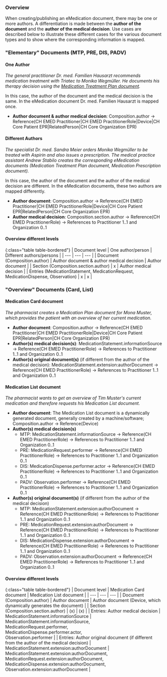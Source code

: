 ### Overview
When creating/publishing an eMedication document, there may be one or more authors. A differentiation is made between the **author of the document** and the **author of the medical decision**. Use cases are described below to illustrate these different cases for the various document types and to show where the corresponding information is mapped.

### "Elementary" Documents (MTP, PRE, DIS, PADV)

#### One Author
*The general practitioner Dr. med. Familien Hausarzt recommends medication treatment with Triatec to Monika Wegmüller. He documents his therapy decision using the [Medication Treatment Plan document](Composition-1-1-MedicationTreatmentPlan.html).*

In this case, the author of the document and the medical decision is the same. In the eMedication document Dr. med. Familien Hausarzt is mapped once.
* **Author document & author medical decision**: Composition.author -> Reference(CH EMED Practitioner&#124;CH EMED PractitionerRole&#124;Device&#124;CH Core Patient EPR&#124;RelatedPerson&#124;CH Core Organization EPR)

#### Different Authors
*The specialist Dr. med. Sandra Meier orders Monika Wegmüller to be treated with Aspirin and also issues a prescription. The medical practice assistant Andrew Stabilo creates the corresponding eMedication documents (Medication Treatment Plan document, Medication Prescription document).*

In this case, the author of the document and the author of the medical decision are different. In the eMedication documents, these two authors are mapped differently.
* **Author document**: Composition.author -> Reference(CH EMED Practitioner&#124;CH EMED PractitionerRole&#124;Device&#124;CH Core Patient EPR&#124;RelatedPerson&#124;CH Core Organization EPR)
* **Author medical decision**: Composition.section.author -> Reference(CH EMED PractitionerRole) -> References to Practitioner 1..1 and Organization 0..1

#### Overview different levels

{:class="table table-bordered"}
| Document level | One author/person | Different authors/persons |
| --- | --- | --- |
| Document (Composition.author) | Author document & author medical decision | Author document |
| Section (Composition.section.author) | x | Author medical decision |
| Entries (MedicationStatement, MedicationRequest, MedicationDispense, Observation) | x | x |


### "Overview" Documents (Card, List)

#### Medication Card document
*The pharmacist creates a Medication Plan document for Mona Muster, which provides the patient with an overview of her current medication.*

* **Author document**: Composition.author -> Reference(CH EMED Practitioner&#124;CH EMED PractitionerRole&#124;Device&#124;CH Core Patient EPR&#124;RelatedPerson&#124;CH Core Organization EPR)
* **Author(s) medical decision(s)**: MedicationStatement.informationSource -> Reference(CH EMED PractitionerRole) -> References to Practitioner 1..1 and Organization 0..1
* **Author(s) original document(s)** (if different from the author of the medical decision): MedicationStatement.extension:authorDocument -> Reference(CH EMED PractitionerRole) -> References to Practitioner 1..1 and Organization 0..1

#### Medication List document
*The pharmacist wants to get an overview of Tim Muster's current medication and therefore requests his Medication List document.*

* **Author document**: The Medication List document is a dynamically generated document, generally created by a machine/software; Composition.author -> Reference(Device)
* **Author(s) medical decision(s)**
   * MTP: MedicationStatement.informationSource -> Reference(CH EMED PractitionerRole) -> References to Practitioner 1..1 and Organization 0..1
   * PRE: MedicationRequest.performer -> Reference(CH EMED PractitionerRole) -> References to Practitioner 1..1 and Organization 0..1
   * DIS: MedicationDispense.performer.actor -> Reference(CH EMED PractitionerRole) -> References to Practitioner 1..1 and Organization 0..1
   * PADV: Observation.performer -> Reference(CH EMED PractitionerRole) -> References to Practitioner 1..1 and Organization 0..1
* **Author(s) original document(s)** (if different from the author of the medical decision)
   * MTP: MedicationStatement.extension:authorDocument -> Reference(CH EMED PractitionerRole) -> References to Practitioner 1..1 and Organization 0..1
   * PRE: MedicationRequest.extension:authorDocument -> Reference(CH EMED PractitionerRole) -> References to Practitioner 1..1 and Organization 0..1
   * DIS: MedicationDispense.extension:authorDocument -> Reference(CH EMED PractitionerRole) -> References to Practitioner 1..1 and Organization 0..1
   * PADV: Observation.extension:authorDocument -> Reference(CH EMED PractitionerRole) -> References to Practitioner 1..1 and Organization 0..1

#### Overview different levels

{:class="table table-bordered"}
| Document level | Medication Card document | Medication List document |
| --- | --- | --- |
| Document (Composition.author) | Author document | Author document (Device, which dynamically generates the document) |
| Section (Composition.section.author) | (x) | (x) |
| Entries: Author medical decision | MedicationStatement.informationSource | MedicationStatement.informationSource, <br>MedicationRequest.performer, <br>MedicationDispense.performer.actor, <br>Observation.performer |
| Entries: Author original document (if different from the author of the medical decision) | MedicationStatement.extension:authorDocument | MedicationStatement.extension:authorDocument, <br>MedicationRequest.extension:authorDocument, <br>MedicationDispense.extension:authorDocument, <br>Observation.extension:authorDocument |


